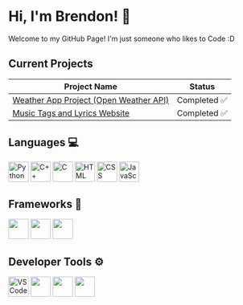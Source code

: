 # Hi, I'm Brendon! 👋

Welcome to my GitHub Page! I'm just someone who likes to Code :D

## Current Projects

| Project Name        | Status       |
|---------------------|--------------|
| [Weather App Project (Open Weather API)](https://github.com/tranbren/Weather-Website) | Completed ✅ |
| [Music Tags and Lyrics Website](https://github.com/username/project-b) | Completed ✅ |

## Languages 💻
<div>
  <img src="https://img.shields.io/badge/-Python-3776AB?logo=python&logoColor=white" alt="Python" height="40" />
  <img src="https://img.shields.io/badge/-C++-00599C?logo=cplusplus&logoColor=white" alt="C++" height="40" />
  <img src="https://img.shields.io/badge/-C-A8B9CC?logo=c&logoColor=black" alt="C" height="40" />
  <img src="https://img.shields.io/badge/-HTML-E34F26?logo=html5&logoColor=white" alt="HTML" height="40" />
  <img src="https://img.shields.io/badge/-CSS-1572B6?logo=css3&logoColor=white" alt="CSS" height="40" />
  <img src="https://img.shields.io/badge/-JavaScript-F7DF1E?logo=javascript&logoColor=black" alt="JavaScript" height="40" />
</div>

## Frameworks 🧠
<div>
  <img src="https://img.shields.io/badge/-React-61DAFB?logo=react&logoColor=black" height="40" />
  <img src="https://img.shields.io/badge/-Node.js-339933?logo=node.js&logoColor=white" height="40" />
  <img src="https://img.shields.io/badge/-Vite-646CFF?logo=vite&logoColor=white" height="40" />
</div>

## Developer Tools ⚙️
<div>
  <img src="https://img.shields.io/badge/-VS%20Code-007ACC?logo=visual-studio-code&logoColor=white" height="40" alt="VS Code" />
  <img src="https://img.shields.io/badge/-GitHub-181717?logo=github&logoColor=white" height="40" />
  <img src="https://img.shields.io/badge/-Git-F05032?logo=git&logoColor=white" height="40" />
  <img src="https://img.shields.io/badge/-Figma-F24E1E?logo=figma&logoColor=white" height="40" />
</div>
